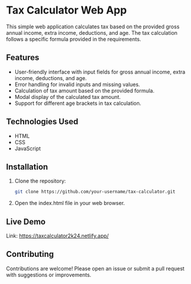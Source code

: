 # Tax Calculator Web App

This simple web application calculates tax based on the provided gross annual income, extra income, deductions, and age. The tax calculation follows a specific formula provided in the requirements.

## Features

- User-friendly interface with input fields for gross annual income, extra income, deductions, and age.
- Error handling for invalid inputs and missing values.
- Calculation of tax amount based on the provided formula.
- Modal display of the calculated tax amount.
- Support for different age brackets in tax calculation.

## Technologies Used

- HTML
- CSS
- JavaScript

## Installation

1. Clone the repository:

   ```bash
   git clone https://github.com/your-username/tax-calculator.git
2. Open the index.html file in your web browser.

## Live Demo
Link: https://taxcalculator2k24.netlify.app/

## Contributing
Contributions are welcome! Please open an issue or submit a pull request with suggestions or improvements.
